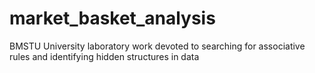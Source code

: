 # market_basket_analysis
BMSTU University laboratory work devoted to searching for associative rules and identifying hidden structures in data
